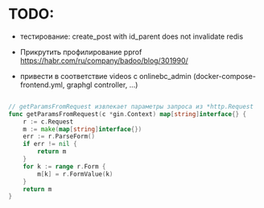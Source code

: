 
TODO:
====

- тестирование: create_post with id_parent does not invalidate redis


- Прикрутить профилирование pprof https://habr.com/ru/company/badoo/blog/301990/


- привести в соответствие videos с onlinebc_admin 
    (docker-compose-frontend.yml, graphgl controller, ...)



```go

// getParamsFromRequest извлекает параметры запроса из *http.Request
func getParamsFromRequest(c *gin.Context) map[string]interface{} {
	r := c.Request
	m := make(map[string]interface{})
	err := r.ParseForm()
	if err != nil {
		return m
	}
	for k := range r.Form {
		m[k] = r.FormValue(k)
	}
	return m
}



```